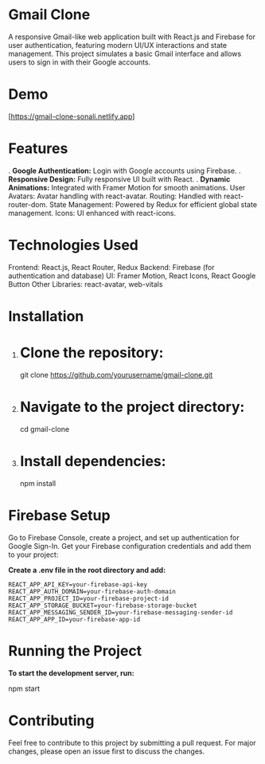 # Gmail Clone

A responsive Gmail-like web application built with React.js and Firebase for user authentication, featuring modern UI/UX interactions and state management. This project simulates a basic Gmail interface and allows users to sign in with their Google accounts.

# Demo

[https://gmail-clone-sonali.netlify.app]

# Features

  .  **Google Authentication:** Login with Google accounts using          Firebase.
  .  **Responsive Design:** Fully responsive UI built with React.
  .  **Dynamic Animations:** Integrated with Framer Motion for            smooth animations.
User Avatars: Avatar handling with react-avatar.
Routing: Handled with react-router-dom.
State Management: Powered by Redux for efficient global state management.
Icons: UI enhanced with react-icons.

# Technologies Used

Frontend: React.js, React Router, Redux
Backend: Firebase (for authentication and database)
UI: Framer Motion, React Icons, React Google Button
Other Libraries: react-avatar, web-vitals

# Installation

1. # Clone the repository:

    git clone https://github.com/yourusername/gmail-clone.git
2. # Navigate to the project directory:

    cd gmail-clone
3. # Install dependencies:

    npm install
   
# Firebase Setup

  Go to Firebase Console, create a project, and set up           authentication for Google Sign-In.
  Get your Firebase configuration credentials and add them to your   project:
  
**Create a .env file in the root directory and add:**

    REACT_APP_API_KEY=your-firebase-api-key
    REACT_APP_AUTH_DOMAIN=your-firebase-auth-domain
    REACT_APP_PROJECT_ID=your-firebase-project-id
    REACT_APP_STORAGE_BUCKET=your-firebase-storage-bucket
    REACT_APP_MESSAGING_SENDER_ID=your-firebase-messaging-sender-id
    REACT_APP_APP_ID=your-firebase-app-id
    
# Running the Project

**To start the development server, run:**


npm start



# Contributing

Feel free to contribute to this project by submitting a pull request. For major changes, please open an issue first to discuss the changes.




